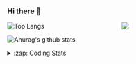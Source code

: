 ### Hi there 👋

<!--
**tao8687/tao8687** is a ✨ _special_ ✨ repository because its `README.md` (this file) appears on your GitHub profile.

Here are some ideas to get you started:

- 🔭 I’m currently working on ...
- 🌱 I’m currently learning ...
- 👯 I’m looking to collaborate on ...
- 🤔 I’m looking for help with ...
- 💬 Ask me about ...
- 📫 How to reach me: ...
- 😄 Pronouns: ...
- ⚡ Fun fact: ...
-->

<img align='right' src="https://media.giphy.com/media/M9gbBd9nbDrOTu1Mqx/giphy.gif" width="240">

  
![Top Langs](https://github-readme-stats.vercel.app/api/top-langs/?username=tao8687&layout=compact&title_color=23238E&text_color=A67D3D)

![Anurag's github stats](https://github-readme-stats.vercel.app/api?username=tao8687&show_icons=true&&text_color=A67D3D&title_color=23238E&show_icons=false&count_private=true&hide=stars)

<details>
  <summary>:zap: Coding Stats</summary>
  <br>
    
<!--START_SECTION:waka-->
![Code Time](http://img.shields.io/badge/Code%20Time-1%2C369%20hrs%2048%20mins-blue)

![Profile Views](http://img.shields.io/badge/Profile%20Views-26-blue)

**🐱 My GitHub Data** 

> 📦 1.5 MB Used in GitHub's Storage 
 > 
> 🏆 306 Contributions in the Year 2023
 > 
> 🚫 Not Opted to Hire
 > 
> 📜 50 Public Repositories 
 > 
> 🔑 22 Private Repositories 
 > 
**I'm an Early 🐤** 

```text
🌞 Morning                1177 commits        █████████████████████░░░░   85.23 % 
🌆 Daytime                84 commits          ██░░░░░░░░░░░░░░░░░░░░░░░   06.08 % 
🌃 Evening                116 commits         ██░░░░░░░░░░░░░░░░░░░░░░░   08.40 % 
🌙 Night                  4 commits           ░░░░░░░░░░░░░░░░░░░░░░░░░   00.29 % 
```
📅 **I'm Most Productive on Wednesday** 

```text
Monday                   199 commits         ████░░░░░░░░░░░░░░░░░░░░░   14.41 % 
Tuesday                  186 commits         ███░░░░░░░░░░░░░░░░░░░░░░   13.47 % 
Wednesday                251 commits         █████░░░░░░░░░░░░░░░░░░░░   18.18 % 
Thursday                 176 commits         ███░░░░░░░░░░░░░░░░░░░░░░   12.74 % 
Friday                   194 commits         ████░░░░░░░░░░░░░░░░░░░░░   14.05 % 
Saturday                 190 commits         ███░░░░░░░░░░░░░░░░░░░░░░   13.76 % 
Sunday                   185 commits         ███░░░░░░░░░░░░░░░░░░░░░░   13.40 % 
```


📊 **This Week I Spent My Time On** 

```text
🕑︎ Time Zone: Asia/Shanghai

💬 Programming Languages: 
Python                   1 hr 9 mins         ███████████████████░░░░░░   74.68 % 
Markdown                 14 mins             ████░░░░░░░░░░░░░░░░░░░░░   15.60 % 
Other                    9 mins              ██░░░░░░░░░░░░░░░░░░░░░░░   09.72 % 

🔥 Editors: 
VS Code                  1 hr 32 mins        █████████████████████████   100.00 % 

🐱‍💻 Projects: 
Unknown Project          1 hr 18 mins        █████████████████████░░░░   84.40 % 
tensorrt                 14 mins             ████░░░░░░░░░░░░░░░░░░░░░   15.60 % 

💻 Operating System: 
Linux                    1 hr 32 mins        █████████████████████████   100.00 % 
```

**I Mostly Code in Python** 

```text
Python                   9 repos             ████████░░░░░░░░░░░░░░░░░   31.03 % 
C++                      7 repos             ██████░░░░░░░░░░░░░░░░░░░   24.14 % 
JavaScript               2 repos             ██░░░░░░░░░░░░░░░░░░░░░░░   06.90 % 
Batchfile                1 repo              █░░░░░░░░░░░░░░░░░░░░░░░░   03.45 % 
HTML                     1 repo              █░░░░░░░░░░░░░░░░░░░░░░░░   03.45 % 
```



**Timeline**

![Lines of Code chart](https://raw.githubusercontent.com/tao8687/tao8687/master/assets/bar_graph.png)


 Last Updated on 01/11/2023 01:15:32 UTC
<!--END_SECTION:waka-->
</details>
